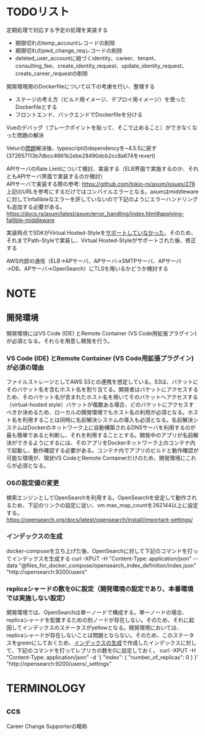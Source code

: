 # TODOリスト
定期処理で対応する予定の処理を実装する
- 期限切れのtemp_accountレコードの削除
- 期限切れのpwd_change_reqレコードの削除
- deleted_user_accountに紐づくidentity、career、tenant、consulting_fee、create_identity_request、update_identity_request、create_career_requestの削除

開発環境用のDockerfileについて以下の考慮を行い、整理する
- ステージの考え方（ビルド用イメージ、デプロイ用イメージ）を使ったDockerfileとする
- フロントエンド、バックエンドでDockerfileを分ける

Vueのデバッグ（ブレークポイントを貼って、そこで止めること）ができなくなった問題の解決

Veturの[問題](https://github.com/vuejs/vetur/issues/3323)解決後、typescriptのdependencyを~4.5.5に戻す (372657113b7dbcc4661b2ebe28490dcb2cc8a674をrevert)

APIサーバのRate Limitについて検討、実装する（ELB界面で実施するのか、それともAPIサーバ界面で実装するのか検討）<br>
APIサーバで実装する際の参考: https://github.com/tokio-rs/axum/issues/278<br>
上記のURLを参考にするだけではコンパイルエラーとなる。axumはmiddlewareに対してInfallibleなエラーを許していないので下記のようにエラーハンドリングも追加する必要がある。<br>
https://docs.rs/axum/latest/axum/error_handling/index.html#applying-fallible-middleware

実装時点でSDKがVirtual Hosted-Styleを[サポートしていなかった](https://github.com/awslabs/aws-sdk-rust/discussions/485)。そのため、それまでPath-Styleで実装し、Virtual Hosted-Styleがサポートされた後、修正する

AWS内部の通信（ELB→APサーバ、APサーバ→SMTPサーバ、APサーバ→DB、APサーバ→OpenSearch）にTLSを用いるかどうか検討する

# NOTE
## 開発環境
開発環境にはVS Code (IDE) とRemote Container (VS Code用拡張プラグイン) が必須となる。それらを用意し開発を行う。
### VS Code (IDE) とRemote Container (VS Code用拡張プラグイン) が必須の理由
ファイルストレージとしてAWS S3との連携を想定している。S3は、バケットにそのバケット名を含むホスト名を割り当てる。開発者はバケットにアクセスするため、そのバケット名が含まれたホスト名を用いてそのバケットへアクセスする（virtual-hosted style）バケットが複数ある場合、どのバケットにアクセスすべきか決めるため、ローカルの開発環境でもホスト名の利用が必須となる。ホスト名を利用することは同時に名前解決システムの導入も必須となる。名前解決システムはDockerのネットワーク上に自動構築されるDNSサーバを利用するのが最も簡単であると判断し、それを利用することとする。開発中のアプリが名前解決ができるようにするには、そのアプリをDockerネットワーク上のコンテナ内で起動し、動作確認する必要がある。コンテナ内でアプリのビルドと動作確認が可能な環境が、現状VS CodeとRemote Containerだけのため、開発環境にこれらが必須となる。

### OSの設定値の変更
検索エンジンとしてOpenSearchを利用する。OpenSearchを安定して動作されるため、下記のリンクの設定に従い、vm.max_map_countを262144以上に設定する。<br>
https://opensearch.org/docs/latest/opensearch/install/important-settings/

### インデックスの生成
docker-composeを立ち上げた後、OpenSearchに対して下記のコマンドを打ってインデックスを生成する
curl -XPUT -H "Content-Type: application/json" --data "@files_for_docker_compose/opensearch_index_definition/index.json" "http://opensearch:9200/users"

### replicaシャードの数を0に設定（開発環境の設定であり、本番環境では実施しない設定）
開発環境では、OpenSearchは単一ノードで構成する。単一ノードの場合、replicaシャードを配置するための別ノードが存在しない。そのため、それに起因してインデックスのステータスがyellowとなる。開発環境においては、replicaシャードが存在しないことは問題とならない。そのため、このステータスをgreenにしておくため、[インデックスの生成](インデックスの生成)で作成したインデックスに対して、下記のコマンドを打ってレプリカの数を0に設定しておく。
curl -XPUT -H "Content-Type: application/json" -d '{ "index": { "number_of_replicas": 0 } }' "http://opensearch:9200/users/_settings"

# TERMINOLOGY
## ccs
Career Change Supporterの略称
